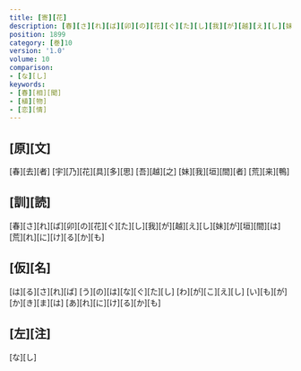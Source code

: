 ```yaml
---
title: [寄][花]
description: [春][さ][れ][ば][卯][の][花][ぐ][た][し][我][が][越][え][し][妹][が][垣][間][は][荒][れ][に][け][る][か][も]
position: 1899
category: [巻]10
version: '1.0'
volume: 10
comparison:
- [な][し]
keywords:
- [春][相][聞]
- [植][物]
- [恋][情]
---
```


## [原][文]

[春][去][者] [宇][乃][花][具][多][思] [吾][越][之] [妹][我][垣][間][者] [荒][来][鴨]

## [訓][読]

[春][さ][れ][ば][卯][の][花][ぐ][た][し][我][が][越][え][し][妹][が][垣][間][は][荒][れ][に][け][る][か][も]

## [仮][名]

[は][る][さ][れ][ば] [う][の][は][な][ぐ][た][し] [わ][が][こ][え][し] [い][も][が][か][き][ま][は] [あ][れ][に][け][る][か][も]

## [左][注]

[な][し]
